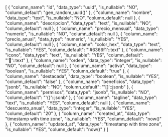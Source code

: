 [
  {
    "column_name": "id",
    "data_type": "uuid",
    "is_nullable": "NO",
    "column_default": "gen_random_uuid()"
  },
  {
    "column_name": "nombre",
    "data_type": "text",
    "is_nullable": "NO",
    "column_default": null
  },
  {
    "column_name": "descripcion",
    "data_type": "text",
    "is_nullable": "NO",
    "column_default": null
  },
  {
    "column_name": "precio_mensual",
    "data_type": "numeric",
    "is_nullable": "NO",
    "column_default": null
  },
  {
    "column_name": "precio_anual",
    "data_type": "numeric",
    "is_nullable": "YES",
    "column_default": null
  },
  {
    "column_name": "color_hex",
    "data_type": "text",
    "is_nullable": "YES",
    "column_default": "'#6366f1'::text"
  },
  {
    "column_name": "icono",
    "data_type": "text",
    "is_nullable": "YES",
    "column_default": "'🎵'::text"
  },
  {
    "column_name": "orden",
    "data_type": "integer",
    "is_nullable": "NO",
    "column_default": null
  },
  {
    "column_name": "activa",
    "data_type": "boolean",
    "is_nullable": "YES",
    "column_default": "true"
  },
  {
    "column_name": "destacada",
    "data_type": "boolean",
    "is_nullable": "YES",
    "column_default": "false"
  },
  {
    "column_name": "beneficios",
    "data_type": "jsonb",
    "is_nullable": "NO",
    "column_default": "'[]'::jsonb"
  },
  {
    "column_name": "permisos",
    "data_type": "jsonb",
    "is_nullable": "NO",
    "column_default": "'{}'::jsonb"
  },
  {
    "column_name": "tagline",
    "data_type": "text",
    "is_nullable": "YES",
    "column_default": null
  },
  {
    "column_name": "descuento_anual",
    "data_type": "integer",
    "is_nullable": "YES",
    "column_default": "20"
  },
  {
    "column_name": "created_at",
    "data_type": "timestamp with time zone",
    "is_nullable": "YES",
    "column_default": "now()"
  },
  {
    "column_name": "updated_at",
    "data_type": "timestamp with time zone",
    "is_nullable": "YES",
    "column_default": "now()"
  }
]
